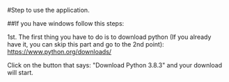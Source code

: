 #Step to use the application.

##If you have windows follow this steps:

1st. The first thing you have to do is to download python (If you already have it, you can skip this part and go to the 2nd point):
https://www.python.org/downloads/

Click on the button that says: "Download Python 3.8.3" and your download will start.
